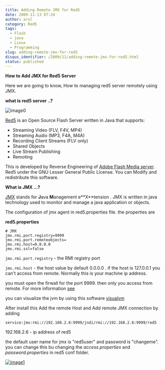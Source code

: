 ```yaml
---
title: Adding Remote JMX for Red5
date: 2009-11-13 07:24
author: arul
category: Red5
tags:
  - Flash
  - java
  - Linux
  - Programming
slug: adding-remote-jmx-for-red5
disqus_identifier: /2009/11/adding-remote-jmx-for-red5.html
status: published
---
```


**How to Add JMX for Red5 Server**

Here we are going to know, How to managing red5 server remotely using
JMX.

**what is red5 server ..?**

![image0](http://red5.googlecode.com/svn/doc/trunk/FinalLogo.png)

[Red5](http://code.google.com/p/red5/) is an Open Source Flash Server
written in Java that supports:

-   Streaming Video (FLV, F4V, MP4)
-   Streaming Audio (MP3, F4A, M4A)
-   Recording Client Streams (FLV only)
-   Shared Objects
-   Live Stream Publishing
-   Remoting

This is developed by Reverse Engineering of [Adobe Flash Media
server](http://www.adobe.com/products/flashmediaserver/).  Red5 under
the GNU Lesser General Public License. You can Modify and redistribute
this software.

**What is JMX \...?**

[JMX](http://en.wikipedia.org/wiki/JMX) stands for **J**ava
**M**anagement e\*\*X\*\*tension . JMX is written in java technology
used to monitor and manage a java application or objects.

The configuration of jmx agent in red5.properties file. the properties
are

**red5.properties**

``` properties
# JMX
jmx.rmi.port.registry=9999
jmx.rmi.port.remoteobjects=
jmx.rmi.host=0.0.0.0
jmx.rmi.ssl=false
```

`jmx.rmi.port.registry` - the RMI registry port

`jmx.rmi.host` - the host value by default 0.0.0.0 . if the host is
127.0.0.1 you can\'t access from remote. Normally this is your machine
ip address.

you must open the firwall for the port 9999. then only you access from
remote. For more information [see](http://bit.ly/1ACRRY)

you can visualize the jvm by using this software
[visualvm](https://visualvm.dev.java.net)

After install this Add the remote Host and Add remote JMX connection by
adding

`service:jmx:rmi://192.168.2.6:9999/jndi/rmi://192.168.2.6:9999/red5`

192.168.2.6 - ip address of red5

the default user name for jmx is \"red5user\" and password is
\"changeme\". you can change this bu changing the *access.properties*
and *password.properties* in red5 conf folder.

[![image1](http://1.bp.blogspot.com/_X5tq9y9xv2s/Sv1dgjLbZBI/AAAAAAAAAGA/PNEjXLK4M_U/s400/visual_vm.jpg)](http://1.bp.blogspot.com/_X5tq9y9xv2s/Sv1dgjLbZBI/AAAAAAAAAGA/PNEjXLK4M_U/s1600-h/visual_vm.jpg)

